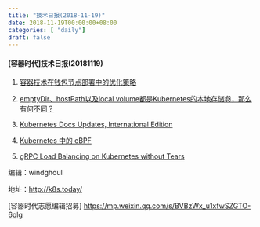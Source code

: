 ```yaml
--- 
title: "技术日报(2018-11-19)" 
date: 2018-11-19T00:00:00+08:00
categories: [ "daily"]
draft: false
---
```

#### [容器时代]技术日报(20181119)

1. [容器技术在钱包节点部署中的优化策略](https://www.kubernetes.org.cn/4854.html)

2. [emptyDir、hostPath以及local volume都是Kubernetes的本地存储卷，那么有何不同？](https://www.kubernetes.org.cn/4846.html)

3. [Kubernetes Docs Updates, International Edition](https://kubernetes.io/blog/2018/11/08/kubernetes-docs-updates-international-edition/)

4. [Kubernetes 中的 eBPF](https://www.kubernetes.org.cn/4852.html)

5. [gRPC Load Balancing on Kubernetes without Tears](https://kubernetes.io/blog/2018/11/07/grpc-load-balancing-on-kubernetes-without-tears/)

编辑：windghoul

地址：http://k8s.today/

[容器时代志愿编辑招募] https://mp.weixin.qq.com/s/BVBzWx_u1xfwSZGTO-6qlg